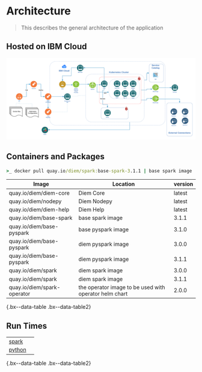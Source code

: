 # Architecture

> This describes the general architecture of the application

## Hosted on IBM Cloud

![architecture](../../../diem-help/docs/images/various/architecture.png)

## Containers and Packages

```cmd
>_ docker pull quay.io/diem/spark:base-spark-3.1.1 | base spark image | 3.1.1
```

| Image                       | Location                                               | version |
| --------------------------- | ------------------------------------------------------ | ------- |
| quay.io/diem/diem-core      | Diem Core                                              | latest  |
| quay.io/diem/nodepy         | Diem Nodepy                                            | latest  |
| quay.io/diem/diem-help      | Diem Help                                              | latest  |
| quay.io/diem/base-spark     | base spark image                                       | 3.1.1   |
| quay.io/diem/base-pyspark   | base pyspark image                                     | 3.1.0   |
| quay.io/diem/base-pyspark   | diem pyspark image                                     | 3.0.0   |
| quay.io/diem/base-pyspark   | diem pyspark image                                     | 3.1.1   |
| quay.io/diem/spark          | diem spark image                                       | 3.0.0   |
| quay.io/diem/spark          | diem spark image                                       | 3.1.1   |
| quay.io/diem/spark-operator | the operator image to be used with operator helm chart | 2.0.0   |

{.bx--data-table .bx--data-table2}

## Run Times

 |                                                             |     |
 | ----------------------------------------------------------- | --- |
 | [spark](../../../diem-help/docs/images/various/spark.png)   |     |
 | [python](../../../diem-help/docs/images/various/python.png) |     |

 {.bx--data-table .bx--data-table2}
